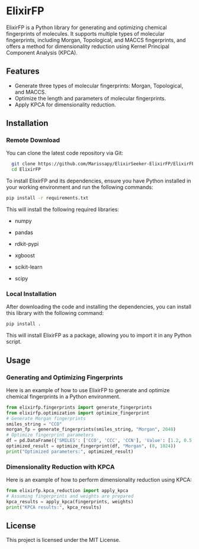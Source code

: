 # ElixirFP
ElixirFP is a Python library for generating and optimizing chemical fingerprints of molecules. It supports multiple types of molecular fingerprints, including Morgan, Topological, and MACCS fingerprints, and offers a method for dimensionality reduction using Kernel Principal Component Analysis (KPCA).

## Features
- Generate three types of molecular fingerprints: Morgan, Topological, and MACCS.
- Optimize the length and parameters of molecular fingerprints.
- Apply KPCA for dimensionality reduction.
## Installation
### Remote Download
You can clone the latest code repository via Git:
```bash
  git clone https://github.com/Marissapy/ElixirSeeker-ElixirFP/ElixirFP.git
  cd ElixirFP
```
To install ElixirFP and its dependencies, ensure you have Python installed in your working environment and run the following commands:
```bash
pip install -r requirements.txt
```
This will install the following required libraries:

- numpy

- pandas
- rdkit-pypi
- xgboost
- scikit-learn
- scipy
### Local Installation
After downloading the code and installing the dependencies, you can install this library with the following command:

```bash
pip install .
```
This will install ElixirFP as a package, allowing you to import it in any Python script.

## Usage
### Generating and Optimizing Fingerprints
Here is an example of how to use ElixirFP to generate and optimize chemical fingerprints in a Python environment.

```python
from elixirfp.fingerprints import generate_fingerprints
from elixirfp.optimization import optimize_fingerprint
# Generate Morgan fingerprints
smiles_string = "CCO"
morgan_fp = generate_fingerprints(smiles_string, "Morgan", 2048)
# Optimize fingerprint parameters
df = pd.DataFrame({'SMILES': ['CCO', 'CCC', 'CCN'], 'Value': [1.2, 0.5, 1.8]})
optimized_result = optimize_fingerprint(df, "Morgan", (8, 1024))
print("Optimized parameters:", optimized_result)
```
### Dimensionality Reduction with KPCA
Here is an example of how to perform dimensionality reduction using KPCA:

```python
from elixirfp.kpca_reduction import apply_kpca
# Assuming fingerprints and weights are prepared
kpca_results = apply_kpca(fingerprints, weights)
print("KPCA results:", kpca_results)
```
## License
This project is licensed under the MIT License.
